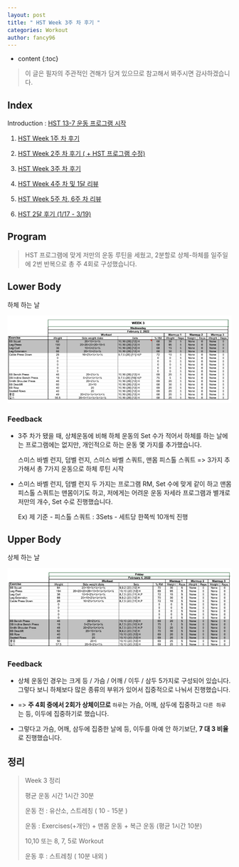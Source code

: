 ```yaml
---
layout: post
title: " HST Week 3주 차 후기 "
categories: Workout
author: fancy96
---
```

* content
{:toc}


> 이 글은 필자의 주관적인 견해가 담겨 있으므로 참고해서 봐주시면 감사하겠습니다.

## Index

Introduction : [HST 13-7 운동 프로그램 시작](https://devfancy.github.io/Workout-HST-Introduction/)

1. [HST Week 1주 차 후기](https://devfancy.github.io/Workout-HST-Week1/)

2. [HST Week 2주 차 후기 ( + HST 프로그램 수정)](https://devfancy.github.io/Workout-HST-Week2/)

3. [HST Week 3주 차 후기](https://devfancy.github.io/Workout-HST-Week3/)

4. [HST Week 4주 차 및 1달 리뷰](https://devfancy.github.io/Workout-HST-Week4/)

5. [HST Week 5주 차, 6주 차 리뷰](https://devfancy.github.io/Workout-HST-Week5-And-6/)

6. [HST 2달 후기 (1/17 - 3/19)](https://devfancy.github.io/Workout-HST-End/)

## Program

> HST 프로그램에 맞게 저만의 운동 루틴을 세웠고, 2분할로 상체-하체를 일주일에 2번 반복으로 총 주 4회로 구성했습니다.

## Lower Body

하체 하는 날

![](/assets/img/workout/hst_week3_1.png)

### Feedback

* 3주 차가 됐을 때, 상체운동에 비해 하체 운동의 Set 수가 적어서 하체를 하는 날에는 프로그램에는 없지만, 개인적으로 하는 운동 몇 가지를 추가했습니다. 

  스미스 바벨 런지, 덤벨 런지, 스미스 바벨 스쿼트, 맨몸 피스톨 스쿼트 => 3가지 추가해서 총 7가지 운동으로 하체 루틴 시작

* 스미스 바벨 런지, 덤벨 런지 두 가지는 프로그램 RM, Set 수에 맞게 같이 하고 맨몸 피스톨 스쿼트는 맨몸이기도 하고, 저에게는 어려운 운동 자세라 프로그램과 별개로 저만의 개수, Set 수로 진행했습니다.

  Ex) 제 기준 - 피스톨 스쿼트 : 3Sets - 세트당 한쪽씩 10개씩 진행

## Upper Body

상체 하는 날

![](/assets/img/workout/hst_week3_2.png)

### Feedback

* 상체 운동인 경우는 크게 등 / 가슴 / 어깨 / 이두 / 삼두 5가지로 구성되어 있습니다. 그렇다 보니 하체보다 많은 종류의 부위가 있어서 집중적으로 나눠서 진행했습니다.

* => **주 4회 중에서 2회가 상체이므로** `하루`는 가슴, 어깨, 삼두에 집중하고 `다른 하루`는 등, 이두에 집중하기로 했습니다.

* 그렇다고 가슴, 어깨, 삼두에 집중한 날에 등, 이두를 아예 안 하기보단, **7 대 3 비율**로 진행했습니다.

## 정리

> Week 3 정리
>
> 평균 운동 시간 1시간 30분
>
> 운동 전 : 유산소, 스트레칭 ( 10 - 15분 )
>
> 운동 : Exercises(+개인) + 맨몸 운동 + 복근 운동 (평균 1시간 10분)
>
> 10,10 또는 8, 7, 5로 Workout
>
> 운동 후 : 스트레칭 ( 10분 내외 )
